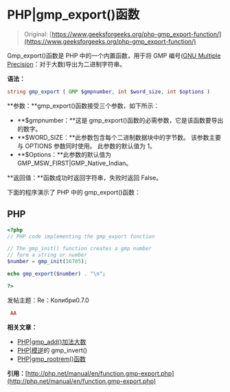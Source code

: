 # PHP|gmp_export()函数

> Original: [https://www.geeksforgeeks.org/php-gmp_export-function/](https://www.geeksforgeeks.org/php-gmp_export-function/)

Gmp_export()函数是 PHP 中的一个内置函数，用于将 GMP 编号([GNU Multiple Precision](https://en.wikipedia.org/wiki/GNU_Multiple_Precision_Arithmetic_Library)：对于大数)导出为二进制字符串。

**语法：**

```php
string gmp_export ( GMP $gmpnumber, int $word_size, int $options )

```

**参数：**gmp_export()函数接受三个参数，如下所示：

*   **$gmpnumber：**这是 gmp_export()函数的必需参数，它是该函数要导出的数字。
*   **$WORD_SIZE：**此参数包含每个二进制数据块中的字节数。 该参数主要与 OPTIONS 参数同时使用。 此参数的默认值为 1。
*   **$Options：**此参数的默认值为 GMP_MSW_FIRST|GMP_Native_Indian。

**返回值：**函数成功时返回字符串，失败时返回 False。

下面的程序演示了 PHP 中的 gmp_export()函数：

## PHP

```php
<?php
// PHP code implementing the gmp_export function

// The gmp_init() function creates a gmp number
// form a string or number
$number = gmp_init(16705);

echo gmp_export($number) . "\n";

?>
```

发帖主题：Re：Колибри0.7.0

```php
 AA

```

**相关文章：**

*   [PHP|gmp_add()加法大数](https://www.geeksforgeeks.org/php-gmp_add-for-adding-large-numbers/)
*   [PHP|模逆](https://www.geeksforgeeks.org/php-gmp_invert-inverse-modulo/)的 gmp_invert()
*   [PHP|gmp_rootrem()函数](https://www.geeksforgeeks.org/php-gmp_rootrem-function/)

**引用：**[http://php.net/manual/en/function.gmp-export.php](http://php.net/manual/en/function.gmp-export.php)